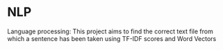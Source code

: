 # NLP
Language processing: This project aims to find the correct text file from which a sentence has been taken using TF-IDF scores and Word Vectors
